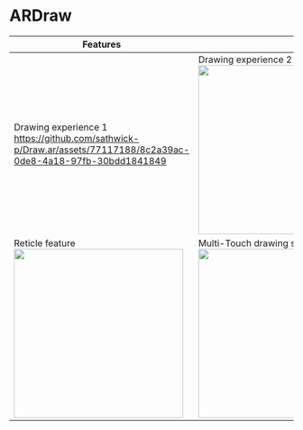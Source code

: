 # ARDraw






|Features||
|---|---|
|Drawing experience 1 </br>https://github.com/sathwick-p/Draw.ar/assets/77117188/8c2a39ac-0de8-4a18-97fb-30bdd1841849|Drawing experience 2 </br><img src="color.mp4" width="300">|
|Reticle feature </br><img src="https://github.com/dilmerv/ARDraw/blob/master/docs/images/demo_3.gif" width="300">|Multi-Touch drawing support </br><img src="https://github.com/dilmerv/ARDraw/blob/master/docs/images/demo_4.gif" width="300">|
